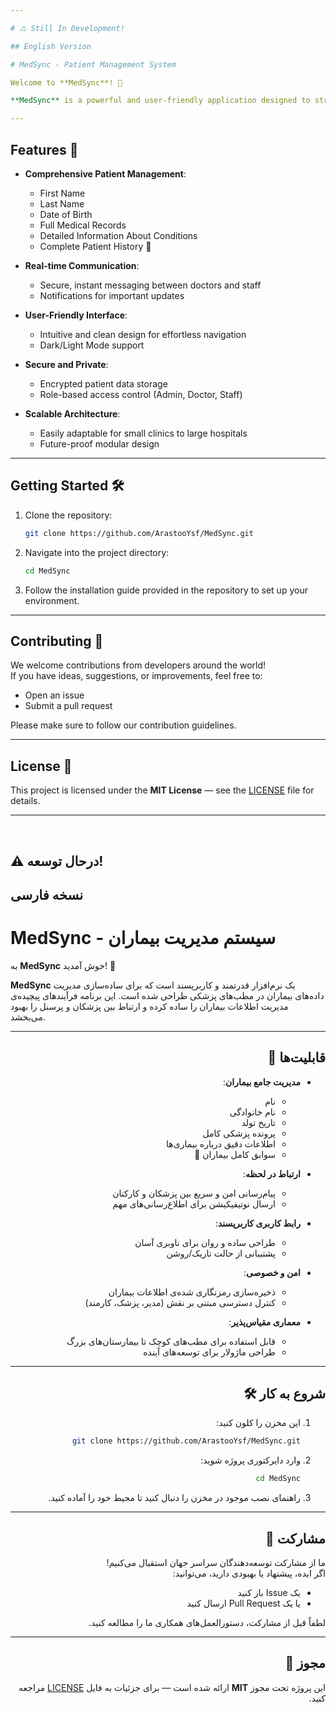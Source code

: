 ```yaml
---

# ⚠️ Still In Development!

## English Version

# MedSync - Patient Management System

Welcome to **MedSync**! 🌟

**MedSync** is a powerful and user-friendly application designed to streamline patient data management for medical offices. It simplifies the complex process of handling patient information and enhances communication between doctors and staff.

---
```


## Features 🚀

- **Comprehensive Patient Management**:
  - First Name
  - Last Name
  - Date of Birth
  - Full Medical Records
  - Detailed Information About Conditions
  - Complete Patient History 📜

- **Real-time Communication**:
  - Secure, instant messaging between doctors and staff
  - Notifications for important updates

- **User-Friendly Interface**:
  - Intuitive and clean design for effortless navigation
  - Dark/Light Mode support

- **Secure and Private**:
  - Encrypted patient data storage
  - Role-based access control (Admin, Doctor, Staff)

- **Scalable Architecture**:
  - Easily adaptable for small clinics to large hospitals
  - Future-proof modular design

---

## Getting Started 🛠️

1. Clone the repository:
   ```bash
   git clone https://github.com/ArastooYsf/MedSync.git
   ```
2. Navigate into the project directory:
   ```bash
   cd MedSync
   ```
3. Follow the installation guide provided in the repository to set up your environment.

---

## Contributing 🤝

We welcome contributions from developers around the world!  
If you have ideas, suggestions, or improvements, feel free to:
- Open an issue
- Submit a pull request

Please make sure to follow our contribution guidelines.

---

## License 📄

This project is licensed under the **MIT License** — see the [LICENSE](LICENSE) file for details.

---

<br>

## ⚠️ درحال توسعه!

## نسخه فارسی

# MedSync - سیستم مدیریت بیماران

به **MedSync** خوش آمدید! 🌟

**MedSync** یک نرم‌افزار قدرتمند و کاربرپسند است که برای ساده‌سازی مدیریت داده‌های بیماران در مطب‌های پزشکی طراحی شده است. این برنامه فرآیندهای پیچیده‌ی مدیریت اطلاعات بیماران را ساده کرده و ارتباط بین پزشکان و پرسنل را بهبود می‌بخشد.

---
<div dir="rtl" lang="fa">

## قابلیت‌ها 🚀

- **مدیریت جامع بیماران**:
  - نام
  - نام خانوادگی
  - تاریخ تولد
  - پرونده پزشکی کامل
  - اطلاعات دقیق درباره بیماری‌ها
  - سوابق کامل بیماران 📜

- **ارتباط در لحظه**:
  - پیام‌رسانی امن و سریع بین پزشکان و کارکنان
  - ارسال نوتیفیکیشن برای اطلاع‌رسانی‌های مهم

- **رابط کاربری کاربرپسند**:
  - طراحی ساده و روان برای ناوبری آسان
  - پشتیبانی از حالت تاریک/روشن

- **امن و خصوصی**:
  - ذخیره‌سازی رمزنگاری شده‌ی اطلاعات بیماران
  - کنترل دسترسی مبتنی بر نقش (مدیر، پزشک، کارمند)

- **معماری مقیاس‌پذیر**:
  - قابل استفاده برای مطب‌های کوچک تا بیمارستان‌های بزرگ
  - طراحی ماژولار برای توسعه‌های آینده
---

## شروع به کار 🛠️

1. این مخزن را کلون کنید:
   ```bash
   git clone https://github.com/ArastooYsf/MedSync.git
   ```
2. وارد دایرکتوری پروژه شوید:
   ```bash
   cd MedSync
   ```
3. راهنمای نصب موجود در مخزن را دنبال کنید تا محیط خود را آماده کنید.

---

## مشارکت 🤝

ما از مشارکت توسعه‌دهندگان سراسر جهان استقبال می‌کنیم!  
اگر ایده، پیشنهاد یا بهبودی دارید، می‌توانید:
- یک Issue باز کنید
- یا یک Pull Request ارسال کنید

لطفاً قبل از مشارکت، دستورالعمل‌های همکاری ما را مطالعه کنید.

---

## مجوز 📄

این پروژه تحت مجوز **MIT** ارائه شده است — برای جزئیات به فایل [LICENSE](LICENSE) مراجعه کنید.

</div>